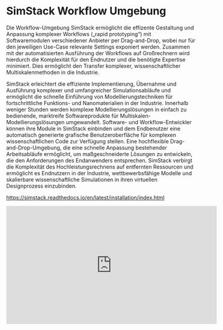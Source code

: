 
# SimStack Workflow Umgebung

Die Workflow-Umgebung SimStack ermöglicht die effizente Gestaltung und Anpassung komplexer Workflows („rapid prototyping“) mit Softwaremodulen verschiedener Anbieter per Drag-and-Drop, wobei nur für den jeweiligen Use-Case relevante Settings exponiert werden. Zusammen mit der automatisierten Ausführung der Workflows auf Großrechnern wird hierdurch die Komplexität für den Endnutzer und die benötigte Expertise minimiert. Dies ermöglicht den Transfer komplexer, wissenschaftlicher Multiskalenmethoden in die Industrie.

SimStack erleichtert die effiziente Implementierung, Übernahme und Ausführung komplexer und umfangreicher Simulationsabläufe und ermöglicht die schnelle Einführung von Modellierungstechniken für fortschrittliche Funktions- und Nanomaterialien in der Industrie. Innerhalb weniger Stunden werden komplexe Modellierungslösungen in einfach zu bedienende, marktreife Softwareprodukte für Multiskalen-Modellierungslösungen umgewandelt.
Software- und Workflow-Entwickler können ihre Module in SimStack einbinden und dem Endbenutzer eine automatisch generierte grafische Benutzeroberfläche für komplexen wissenschaftlichen Code zur Verfügung stellen. Eine hochflexible Drag-and-Drop-Umgebung, die eine schnelle Anpassung bestehender Arbeitsabläufe ermöglicht, um maßgeschneiderte Lösungen zu entwickeln, die den Anforderungen des Endanwenders entsprechen.
SimStack verbirgt die Komplexität des Hochleistungsrechnens auf entfernten Ressourcen und ermöglicht es Endnutzern in der Industrie, wettbewerbsfähige Modelle und skalierbare wissenschaftliche Simulationen in ihren virtuellen Designprozess einzubinden.

https://simstack.readthedocs.io/en/latest/installation/index.html

<iframe width="560" height="315" src="https://www.youtube.com/embed/u_MPka74Mcw?si=08Lq-ubDqZ2tByUg" title="YouTube video player" frameborder="0" allow="accelerometer; autoplay; clipboard-write; encrypted-media; gyroscope; picture-in-picture; web-share" allowfullscreen></iframe>
